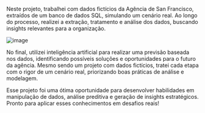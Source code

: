 Neste projeto, trabalhei com dados fictícios da Agência de San Francisco, extraídos de um banco de dados SQL, simulando um cenário real. Ao longo do processo, realizei a extração, tratamento e análise dos dados, buscando insights relevantes para a organização.

![image](https://github.com/user-attachments/assets/2c71e4a5-649a-4d98-9d2d-c66ec61173c8)


No final, utilizei inteligência artificial para realizar uma previsão baseada nos dados, identificando possíveis soluções e oportunidades para o futuro da agência. Mesmo sendo um projeto com dados fictícios, tratei cada etapa com o rigor de um cenário real, priorizando boas práticas de análise e modelagem.

Esse projeto foi uma ótima oportunidade para desenvolver habilidades em manipulação de dados, análise preditiva e geração de insights estratégicos. Pronto para aplicar esses conhecimentos em desafios reais!
